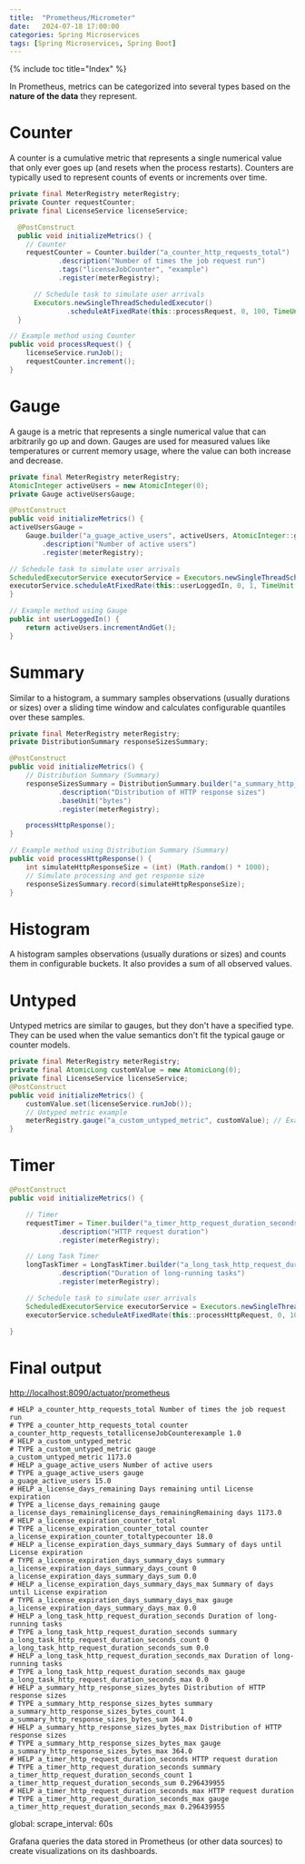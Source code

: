 ```yaml
---
title:  "Prometheus/Micrometer"
date:   2024-07-18 17:00:00
categories: Spring Microservices
tags: [Spring Microservices, Spring Boot]
---
```

{% include toc title="Index" %}

In Prometheus, metrics can be categorized into several types based on the **nature of the data** they represent.

# Counter
A counter is a cumulative metric that represents a single numerical value that only ever goes up (and resets when the process restarts). Counters are typically used to represent counts of events or increments over time.

```java
private final MeterRegistry meterRegistry;
private Counter requestCounter;
private final LicenseService licenseService;

  @PostConstruct
  public void initializeMetrics() {
    // Counter
    requestCounter = Counter.builder("a_counter_http_requests_total")
            .description("Number of times the job request run")
            .tags("licenseJobCounter", "example")
            .register(meterRegistry);

      // Schedule task to simulate user arrivals
      Executors.newSingleThreadScheduledExecutor()
              .scheduleAtFixedRate(this::processRequest, 0, 100, TimeUnit.SECONDS);
  }

// Example method using Counter
public void processRequest() {
    licenseService.runJob();
    requestCounter.increment();
}
```
# Gauge
A gauge is a metric that represents a single numerical value that can arbitrarily go up and down. Gauges are used for measured values like temperatures or current memory usage, where the value can both increase and decrease.
```java
private final MeterRegistry meterRegistry;
AtomicInteger activeUsers = new AtomicInteger(0);
private Gauge activeUsersGauge;

@PostConstruct
public void initializeMetrics() {
activeUsersGauge =
    Gauge.builder("a_guage_active_users", activeUsers, AtomicInteger::get)
        .description("Number of active users")
        .register(meterRegistry);

// Schedule task to simulate user arrivals
ScheduledExecutorService executorService = Executors.newSingleThreadScheduledExecutor();
executorService.scheduleAtFixedRate(this::userLoggedIn, 0, 1, TimeUnit.SECONDS);
}

// Example method using Gauge
public int userLoggedIn() {
    return activeUsers.incrementAndGet();
}
```
# Summary
Similar to a histogram, a summary samples observations (usually durations or sizes) over a sliding time window and calculates configurable quantiles over these samples.

```java
private final MeterRegistry meterRegistry;
private DistributionSummary responseSizesSummary;

@PostConstruct
public void initializeMetrics() {
    // Distribution Summary (Summary)
    responseSizesSummary = DistributionSummary.builder("a_summary_http_response_sizes")
            .description("Distribution of HTTP response sizes")
            .baseUnit("bytes")
            .register(meterRegistry);

    processHttpResponse();
}

// Example method using Distribution Summary (Summary)
public void processHttpResponse() {
    int simulateHttpResponseSize = (int) (Math.random() * 1000);
    // Simulate processing and get response size
    responseSizesSummary.record(simulateHttpResponseSize);
}
```
# Histogram
A histogram samples observations (usually durations or sizes) and counts them in configurable buckets. It also provides a sum of all observed values.


# Untyped
Untyped metrics are similar to gauges, but they don't have a specified type. They can be used when the value semantics don't fit the typical gauge or counter models.
```java
private final MeterRegistry meterRegistry;
private final AtomicLong customValue = new AtomicLong(0);
private final LicenseService licenseService;
@PostConstruct
public void initializeMetrics() {
    customValue.set(licenseService.runJob());
    // Untyped metric example
    meterRegistry.gauge("a_custom_untyped_metric", customValue); // Example of an untyped gauge
}
```

# Timer

```java
@PostConstruct
public void initializeMetrics() {

    // Timer
    requestTimer = Timer.builder("a_timer_http_request_duration_seconds")
            .description("HTTP request duration")
            .register(meterRegistry);

    // Long Task Timer
    longTaskTimer = LongTaskTimer.builder("a_long_task_http_request_duration_seconds")
            .description("Duration of long-running tasks")
            .register(meterRegistry);

    // Schedule task to simulate user arrivals
    ScheduledExecutorService executorService = Executors.newSingleThreadScheduledExecutor();
    executorService.scheduleAtFixedRate(this::processHttpRequest, 0, 100, TimeUnit.SECONDS);

}
```

# Final output

[http://localhost:8090/actuator/prometheus](http://localhost:8090/actuator/prometheus)

```prometheus
# HELP a_counter_http_requests_total Number of times the job request run
# TYPE a_counter_http_requests_total counter
a_counter_http_requests_totallicenseJobCounterexample 1.0
# HELP a_custom_untyped_metric
# TYPE a_custom_untyped_metric gauge
a_custom_untyped_metric 1173.0
# HELP a_guage_active_users Number of active users
# TYPE a_guage_active_users gauge
a_guage_active_users 15.0
# HELP a_license_days_remaining Days remaining until License expiration
# TYPE a_license_days_remaining gauge
a_license_days_remaininglicense_days_remainingRemaining days 1173.0
# HELP a_license_expiration_counter_total
# TYPE a_license_expiration_counter_total counter
a_license_expiration_counter_totaltypecounter 18.0
# HELP a_license_expiration_days_summary_days Summary of days until License expiration
# TYPE a_license_expiration_days_summary_days summary
a_license_expiration_days_summary_days_count 0
a_license_expiration_days_summary_days_sum 0.0
# HELP a_license_expiration_days_summary_days_max Summary of days until License expiration
# TYPE a_license_expiration_days_summary_days_max gauge
a_license_expiration_days_summary_days_max 0.0
# HELP a_long_task_http_request_duration_seconds Duration of long-running tasks
# TYPE a_long_task_http_request_duration_seconds summary
a_long_task_http_request_duration_seconds_count 0
a_long_task_http_request_duration_seconds_sum 0.0
# HELP a_long_task_http_request_duration_seconds_max Duration of long-running tasks
# TYPE a_long_task_http_request_duration_seconds_max gauge
a_long_task_http_request_duration_seconds_max 0.0
# HELP a_summary_http_response_sizes_bytes Distribution of HTTP response sizes
# TYPE a_summary_http_response_sizes_bytes summary
a_summary_http_response_sizes_bytes_count 1
a_summary_http_response_sizes_bytes_sum 364.0
# HELP a_summary_http_response_sizes_bytes_max Distribution of HTTP response sizes
# TYPE a_summary_http_response_sizes_bytes_max gauge
a_summary_http_response_sizes_bytes_max 364.0
# HELP a_timer_http_request_duration_seconds HTTP request duration
# TYPE a_timer_http_request_duration_seconds summary
a_timer_http_request_duration_seconds_count 1
a_timer_http_request_duration_seconds_sum 0.296439955
# HELP a_timer_http_request_duration_seconds_max HTTP request duration
# TYPE a_timer_http_request_duration_seconds_max gauge
a_timer_http_request_duration_seconds_max 0.296439955
```


global:
scrape_interval: 60s

Grafana queries the data stored in Prometheus (or other data sources) to create visualizations on its dashboards.
